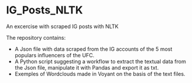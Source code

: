 # IG_Posts_NLTK
An excercise with scraped IG posts with NLTK

The repository contains:
* A Json file with data scraped from the IG accounts of the 5 most populars influencers of the UFC.
* A Python script suggesting a workflow to extract the textual data from the Json file, manipulate it with Pandas and export it as txt.
* Exemples of Wordclouds made in Voyant on the basis of the text files.

